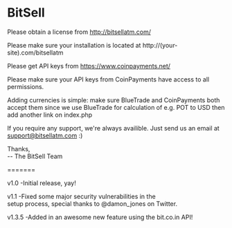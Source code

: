 BitSell
=======

Please obtain a license from http://bitsellatm.com/

Please make sure your installation
is located at http://(your-site).com/bitsellatm

Please get API keys from https://www.coinpayments.net/

Please make sure your API keys from CoinPayments
have access to all permissions.

Adding currencies is simple: make sure BlueTrade and
CoinPayments both accept them since we use BlueTrade for calculation of
e.g. POT to USD then add another link on index.php

If you require any support, we're always availible.
Just send us an email at support@bitsellatm.com :)

Thanks,<br>
-- The BitSell Team

=======

v1.0
-Initial release, yay!

v1.1
-Fixed some major security vulnerabilities in the <br />setup process, special thanks to @damon_jones on Twitter.

v1.3.5
-Added in an awesome new feature using the bit.co.in API!
